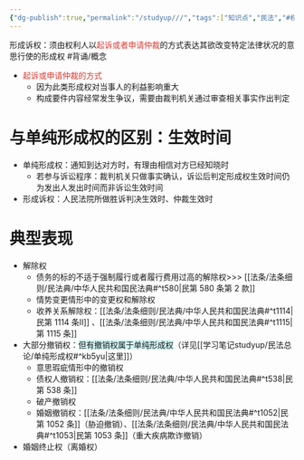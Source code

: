 ```yaml
---
{"dg-publish":true,"permalink":"/studyup///","tags":["知识点","民法","#权利","#民法权利"]}
---
```


形成诉权：须由权利人以<font color="#d83931">起诉或者申请仲裁</font>的方式表达其欲改变特定法律状况的意思行使的形成权 #背诵/概念 
- <font color="#d83931">起诉或申请仲裁的方式</font>
	- 因为此类形成权对当事人的利益影响重大
	- 构成要件内容经常发生争议，需要由裁判机关通过审查相关事实作出判定
# 与单纯形成权的区别：生效时间
- 单纯形成权：通知到达对方时，有理由相信对方已经知晓时
	- 若参与诉讼程序：裁判机关只做事实确认，诉讼后判定形成权生效时间仍为发出人发出时间而非诉讼生效时间
- 形成诉权：人民法院所做胜诉判决生效时、仲裁生效时
# 典型表现
- 解除权
	- 债务的标的不适于强制履行或者履行费用过高的解除权>>> [[法条/法条细则/民法典/中华人民共和国民法典#^t580\|民第 580 条第 2 款]]
	- 情势变更情形中的变更权和解除权
	- 收养关系解除权：[[法条/法条细则/民法典/中华人民共和国民法典#^t1114\|民第 1114 条Ⅱ]] 、[[法条/法条细则/民法典/中华人民共和国民法典#^t1115\|第 1115 条]]
- 大部分撤销权：<span style="background:rgba(173, 239, 239, 0.55)">但有撤销权属于单纯形成权</span>（详见[[学习笔记studyup/民法总论/单纯形成权#^kb5yu\|这里]]）
	- 意思瑕疵情形中的撤销权
	- 债权人撤销权：[[法条/法条细则/民法典/中华人民共和国民法典#^t538\|民第 538 条]]
	- 破产撤销权
	- 婚姻撤销权：[[法条/法条细则/民法典/中华人民共和国民法典#^t1052\|民第 1052 条]]（胁迫撤销）、[[法条/法条细则/民法典/中华人民共和国民法典#^t1053\|民第 1053 条]]（重大疾病欺诈撤销）
- 婚姻终止权（离婚权）
